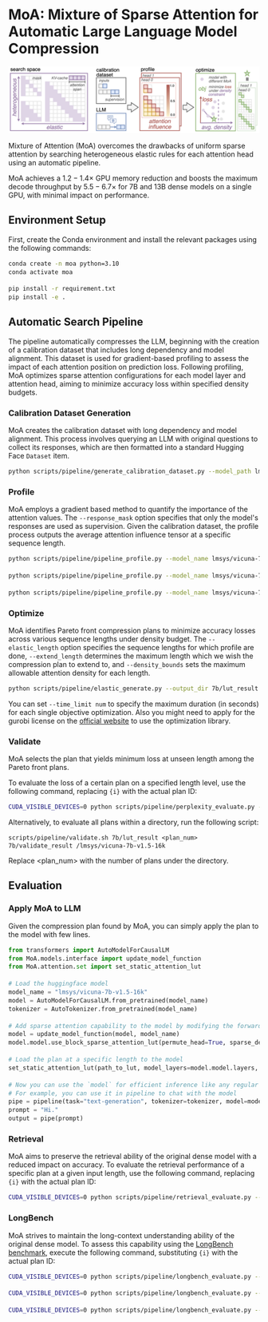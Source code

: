# MoA: Mixture of Sparse Attention for Automatic Large Language Model Compression

![intuition](assets/workflow.png)

Mixture of Attention (MoA) overcomes the drawbacks of uniform sparse attention by searching heterogeneous elastic rules for each attention head using an automatic pipeline. 

MoA achieves a $1.2-1.4\times$ GPU memory reduction and boosts the maximum decode throughput by $5.5-6.7 \times$ for 7B and 13B dense models on a single GPU, with minimal impact on performance.

## Environment Setup

First, create the Conda environment and install the relevant packages using the following commands:

```bash
conda create -n moa python=3.10
conda activate moa

pip install -r requirement.txt
pip install -e .
```

## Automatic Search Pipeline

The pipeline automatically compresses the LLM, beginning with the creation of a calibration dataset that includes long dependency and model alignment. This dataset is used for gradient-based profiling to assess the impact of each attention position on prediction loss. Following profiling, MoA optimizes sparse attention configurations for each model layer and attention head, aiming to minimize accuracy loss within specified density budgets.

### Calibration Dataset Generation

MoA creates the calibration dataset with long dependency and model alignment. 
This process involves querying an LLM with original questions to collect its responses, which are then formatted into a standard Hugging Face `Dataset` item.

```bash
python scripts/pipeline/generate_calibration_dataset.py --model_path lmsys/vicuna-7b-v1.5-16k --model_name vicuna-7b-v1.5-16k --output_path_base local/dataset
```

### Profile
MoA employs a gradient based method to quantify the importance of the attention values. The `--response_mask` option specifies that only the model's responses are used as supervision. Given the calibration dataset, the profile process outputs the average attention influence tensor at a specific sequence length.

```bash
python scripts/pipeline/pipeline_profile.py --model_name lmsys/vicuna-7b-v1.5-16k --max_length 2048 --response_mask --dataset_dir local/dataset/multi_conversation_model/vicuna-7b-v1.5-16k/multi_news --grad_dir 7b/profile_2k

python scripts/pipeline/pipeline_profile.py --model_name lmsys/vicuna-7b-v1.5-16k --max_length 4096 --response_mask --dataset_dir local/dataset/multi_conversation_model/vicuna-7b-v1.5-16k/multi_news --grad_dir 7b/profile_4k

python scripts/pipeline/pipeline_profile.py --model_name lmsys/vicuna-7b-v1.5-16k --max_length 8192 --response_mask --dataset_dir local/dataset/multi_conversation_model/vicuna-7b-v1.5-16k/multi_news --grad_dir 7b/profile_8k
```

### Optimize

MoA identifies Pareto front compression plans to  minimize accuracy losses across various sequence lengths under density budget. The `--elastic_length` option specifies the sequence lengths for which profile are done, `--extend_length` determines the maximum length which we wish the compression plan to extend to, and `--density_bounds` sets the maximum allowable attention density for each length.

```bash
python scripts/pipeline/elastic_generate.py --output_dir 7b/lut_result --elastic_length 2048 4096 8192 --extend_length 16384 --density_bounds 0.5 0.5 0.5 0.5 --importance_tensor_dir 7b/ --output_length 4096 8192 12288 16384
```

You can set `--time_limit num` to specify the maximum duration (in seconds) for each single objective optimization. Also you might need to apply for the gurobi license on the [official website](https://www.gurobi.com/) to use the optimization library.

### Validate

MoA selects the plan that yields minimum loss at unseen length among the Pareto front plans.

To evaluate the loss of a certain plan on a specified length level, use the following command, replacing `{i}` with the actual plan ID:

```bash
CUDA_VISIBLE_DEVICES=0 python scripts/pipeline/perplexity_evaluate.py --model_name lmsys/vicuna-7b-v1.5-16k --max_length 12288 --dataset_dir nics-efc/MoA_Long_HumanQA --split valid --response_mask --lut_path 7b/lut_result/lut_12288_plan_{i}.pt  --result_path validation_test.csv 
```

Alternatively, to evaluate all plans within a directory, run the following script:

```
scripts/pipeline/validate.sh 7b/lut_result <plan_num> 7b/validate_result /lmsys/vicuna-7b-v1.5-16k
```

Replace <plan_num> with the number of plans under the directory.

## Evaluation

### Apply MoA to LLM

Given the compression plan found by MoA, you can simply apply the plan to the model with few lines. 

```python
from transformers import AutoModelForCausalLM
from MoA.models.interface import update_model_function
from MoA.attention.set import set_static_attention_lut

# Load the huggingface model
model_name = "lmsys/vicuna-7b-v1.5-16k"
model = AutoModelForCausalLM.from_pretrained(model_name)
tokenizer = AutoTokenizer.from_pretrained(model_name)

# Add sparse attention capability to the model by modifying the forward function
model = update_model_function(model, model_name)
model.model.use_block_sparse_attention_lut(permute_head=True, sparse_decode=True)

# Load the plan at a specific length to the model
set_static_attention_lut(path_to_lut, model_layers=model.model.layers, permute_head=True, sparse_decode=True)

# Now you can use the `model` for efficient inference like any regular huggingface model
# For example, you can use it in pipeline to chat with the model
pipe = pipeline(task="text-generation", tokenizer=tokenizer, model=model, trust_remote_code=True)
prompt = "Hi."
output = pipe(prompt)
```

### Retrieval

MoA aims to preserve the retrieval ability of the original dense model with a reduced impact on accuracy. To evaluate the retrieval performance of a specific plan at a given input length, use the following command, replacing `{i}` with the actual plan ID:

```bash
CUDA_VISIBLE_DEVICES=0 python scripts/pipeline/retrieval_evaluate.py --model_name lmsys/vicuna-7b-v1.5-16k --lut_path 7b/lut_result/lut_8192_plan_{i}.pt --output_dir 7b/retrieval_8k --length_level 8
```

### LongBench

MoA strives to maintain the long-context understanding ability of the original dense model. To assess this capability using the [LongBench benchmark](https://github.com/THUDM/LongBench), execute the following command, substituting `{i}` with the actual plan ID:


```bash
CUDA_VISIBLE_DEVICES=0 python scripts/pipeline/longbench_evaluate.py --model_name lmsys/vicuna-7b-v1.5-16k --max_length 3500 --eval longbench_fast --longbench_e --longbench_result_dir 7b/longbench_result --longbench_length_range 0-4k --use_lut --lut_path 7b/lut_result/lut_4096_plan_{i}.pt

CUDA_VISIBLE_DEVICES=0 python scripts/pipeline/longbench_evaluate.py --model_name lmsys/vicuna-7b-v1.5-16k --max_length 7500 --eval longbench_fast --longbench_e --longbench_result_dir 7b/longbench_result --longbench_length_range 4-8k --use_lut --lut_path 7b/lut_result/lut_8192_plan_{i}.pt

CUDA_VISIBLE_DEVICES=0 python scripts/pipeline/longbench_evaluate.py --model_name lmsys/vicuna-7b-v1.5-16k --max_length 15500 --eval longbench_fast --longbench_e --longbench_result_dir 7b/longbench_result --longbench_length_range 8k+ --use_lut --lut_path 7b/lut_result/lut_16384_plan_{i}.pt
```

